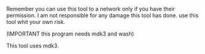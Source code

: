 Remember you can use this tool to a network only if you have their permission.
I am not responsible for any damage this tool has done.
use this tool whit your own risk.

(IMPORTANT this program needs mdk3 and wash)


This tool uses mdk3.
